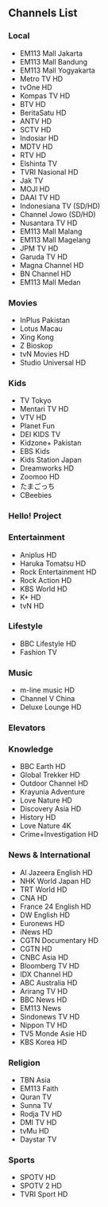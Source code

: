 ## Channels List
### Local
* EM113 Mall Jakarta
* EM113 Mall Bandung
* EM113 Mall Yogyakarta
* Metro TV HD
* tvOne HD
* Kompas TV HD
* BTV HD
* BeritaSatu HD
* ANTV HD
* SCTV HD
* Indosiar HD
* MDTV HD
* RTV HD
* Elshinta TV
* TVRI Nasional HD
* Jak TV
* MOJI HD
* DAAI TV HD
* Indonesiana TV (SD/HD)
* Channel Jowo (SD/HD)
* Nusantara TV HD
* EM113 Mall Malang
* EM113 Mall Magelang
* JPM TV HD
* Garuda TV HD
* Magna Channel HD
* BN Channel HD
* EM113 Mall Medan
### Movies
* InPlus Pakistan
* Lotus Macau
* Xing Kong
* Z Bioskop
* tvN Movies HD
* Studio Universal HD
### Kids
* TV Tokyo
* Mentari TV HD
* VTV HD
* Planet Fun
* DEI KIDS TV
* Kidzone+ Pakistan
* EBS Kids
* Kids Station Japan
* Dreamworks HD
* Zoomoo HD
* たまごっち
* CBeebies
### Hello! Project
### Entertainment
* Aniplus HD
* Haruka Tomatsu HD
* Rock Entertainment HD
* Rock Action HD
* KBS World HD
* K+ HD
* tvN HD
### Lifestyle
* BBC Lifestyle HD
* Fashion TV
### Music
* m-line music HD
* Channel V China
* Deluxe Lounge HD
### Elevators
### Knowledge
* BBC Earth HD
* Global Trekker HD
* Outdoor Channel HD
* Krayunia Adventure
* Love Nature HD
* Discovery Asia HD
* History HD
* Love Nature 4K
* Crime+Investigation HD
### News & International
* Al Jazeera English HD
* NHK World Japan HD
* TRT World HD
* CNA HD
* France 24 English HD
* DW English HD
* Euronews HD
* iNews HD
* CGTN Documentary HD
* CGTN HD
* CNBC Asia HD
* Bloomberg TV HD
* IDX Channel HD
* ABC Australia HD
* Arirang TV HD
* BBC News HD
* EM113 News
* Sindonews TV HD
* Nippon TV HD
* TV5 Monde Asie HD
* KBS Korea HD
### Religion
* TBN Asia
* EM113 Faith
* Quran TV
* Sunna TV
* Rodja TV HD
* DMI TV HD
* tvMu HD
* Daystar TV
### Sports
* SPOTV HD
* SPOTV 2 HD
* TVRI Sport HD
